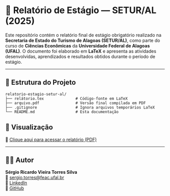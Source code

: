 # 📘 Relatório de Estágio — SETUR/AL (2025)

Este repositório contém o relatório final de estágio obrigatório realizado na **Secretaria de Estado do Turismo de Alagoas (SETUR/AL)**, como parte do curso de **Ciências Econômicas** da **Universidade Federal de Alagoas (UFAL)**. O documento foi elaborado em **LaTeX** e apresenta as atividades desenvolvidas, aprendizados e resultados obtidos durante o período de estágio.

---

## 📂 Estrutura do Projeto

```
relatorio-estagio-setur-al/
├── relátorio.tex              # Código-fonte em LaTeX
├── arquivo.pdf                # Versão final compilada em PDF
├── .gitignore                 # Ignora arquivos temporários LaTeX
└── README.md                  # Esta documentação
```
## 📘 Visualização

📄 [Clique aqui para acessar o relatório (PDF)](Estrutura%20do%20Projeto/arquivo.pdf)



---
## 🙋‍♂️ Autor

**Sérgio Ricardo Vieira Torres Silva**  
📧 [sergio.torres@feac.ufal.br](mailto:sergio.torres@feac.ufal.br)  
🔗 [LinkedIn](https://linkedin.com/in/sergioricardo-me)  
🐙 [GitHub](https://github.com/Alotrpyco)
